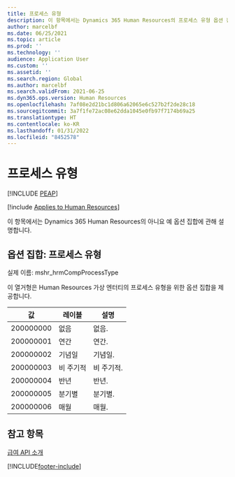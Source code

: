 ```yaml
---
title: 프로세스 유형
description: 이 항목에서는 Dynamics 365 Human Resources의 프로세스 유형 옵션 집합에 관해 설명합니다.
author: marcelbf
ms.date: 06/25/2021
ms.topic: article
ms.prod: ''
ms.technology: ''
audience: Application User
ms.custom: ''
ms.assetid: ''
ms.search.region: Global
ms.author: marcelbf
ms.search.validFrom: 2021-06-25
ms.dyn365.ops.version: Human Resources
ms.openlocfilehash: 7af08e2d21bc1d806a62065e6c527b2f2de28c18
ms.sourcegitcommit: 3a7f1fe72ac08e62dda1045e0fb97f7174b69a25
ms.translationtype: HT
ms.contentlocale: ko-KR
ms.lasthandoff: 01/31/2022
ms.locfileid: "8452578"
---
```

# <a name="process-type"></a>프로세스 유형


[!INCLUDE [PEAP](../includes/peap-1.md)]

[!include [Applies to Human Resources](../includes/applies-to-hr.md)]

이 항목에서는 Dynamics 365 Human Resources의 아니요 예 옵션 집합에 관해 설명합니다.

## <a name="option-set-process-type"></a>옵션 집합: 프로세스 유형

실제 이름: mshr_hrmCompProcessType

이 열거형은 Human Resources 가상 엔터티의 프로세스 유형을 위한 옵션 집합을 제공합니다.

| 값 | 레이블 | 설명 |
| --- | --- | --- |
| 200000000 | 없음 | 없음. |
| 200000001 | 연간 | 연간. |
| 200000002 | 기념일 | 기념일. |
| 200000003 | 비 주기적 | 비 주기적. |
| 200000004 | 반년 | 반년. |
| 200000005 | 분기별 | 분기별. |
| 200000006 | 매월 | 매월. |

## <a name="see-also"></a>참고 항목

[급여 API 소개](hr-admin-integration-payroll-api-introduction.md)<br>


[!INCLUDE[footer-include](../includes/footer-banner.md)]
